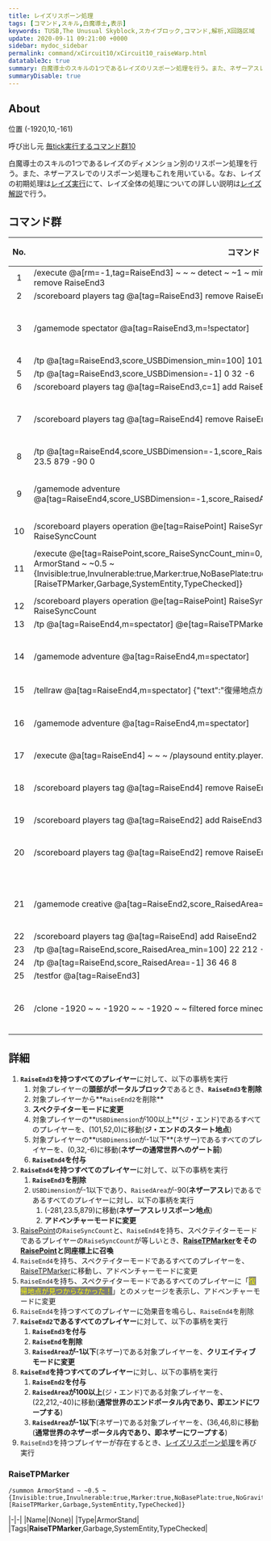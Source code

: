 ```yaml
---
title: レイズリスポーン処理
tags: [コマンド,スキル,白魔導士,表示]
keywords: TUSB,The Unusual Skyblock,スカイブロック,コマンド,解析,X回路区域
update: 2020-09-11 09:21:00 +0000
sidebar: mydoc_sidebar
permalink: command/xCircuit10/xCircuit10_raiseWarp.html
datatable3c: true
summary: 白魔導士のスキルの1つであるレイズのリスポーン処理を行う。また、ネザーアスレでのリスポーン処理もこれを用いている。なお、レイズの初期処理はレイズ実行にて、レイズ全体の処理についての詳しい説明はレイズ解説で行う。
summaryDisable: true
---
```


## About

<span class="tagYellow">位置</span> (-1920,10,-161)

<span class="tagBlack">呼び出し元</span> [毎tick実行するコマンド群10]({{site.baseurl}}/command/xCircuit10/xCircuit10_command.html)

白魔導士のスキルの1つであるレイズのディメンション別のリスポーン処理を行う。また、ネザーアスレでのリスポーン処理もこれを用いている。なお、レイズの初期処理は[レイズ実行]({{site.baseurl}}/command/xCircuit10/xCircuit10_raise.html)にて、レイズ全体の処理についての詳しい説明は[レイズ解説]({{site.baseurl}}/note/note_aboutRaise.html)で行う。

## コマンド群

<div class="datatable3c-begin"></div>

|No.|コマンド|状態|
|:-:|-|-|
|1|/execute @a[rm=-1,tag=RaiseEnd3] ~ ~ ~ detect ~ ~1 ~ minecraft:portal -1 /scoreboard players tag @a[c=1] remove RaiseEnd3|
|2|/scoreboard players tag @a[tag=RaiseEnd3] remove RaiseEnd2|
|3|/gamemode spectator @a[tag=RaiseEnd3,m=!spectator]|条件付き|
|4|/tp @a[tag=RaiseEnd3,score_USBDimension_min=100] 101 52 0|
|5|/tp @a[tag=RaiseEnd3,score_USBDimension=-1] 0 32 -6|
|6|/scoreboard players tag @a[tag=RaiseEnd3,c=1] add RaiseEnd4|
|7|/scoreboard players tag @a[tag=RaiseEnd4] remove RaiseEnd3|条件付き|
|8|/tp @a[tag=RaiseEnd4,score_USBDimension=-1,score_RaisedArea_min=-90,score_RaisedArea=-90] -281 23.5 879 -90 0|
|9|/gamemode adventure @a[tag=RaiseEnd4,score_USBDimension=-1,score_RaisedArea_min=-90,score_RaisedArea=-90]|条件付き|
|10|/scoreboard players operation @e[tag=RaisePoint] RaiseSyncCount -= @a[tag=RaiseEnd4,m=spectator,c=1] RaiseSyncCount|
|11|/execute @e[tag=RaisePoint,score_RaiseSyncCount_min=0,score_RaiseSyncCount=0] ~ ~ ~ /summon ArmorStand ~ ~0.5 ~ {Invisible:true,Invulnerable:true,Marker:true,NoBasePlate:true,NoGravity:true,Small:true,DisabledSlots:31,Tags:[RaiseTPMarker,Garbage,SystemEntity,TypeChecked]}|条件付き|
|12|/scoreboard players operation @e[tag=RaisePoint] RaiseSyncCount += @a[tag=RaiseEnd4,m=spectator,c=1] RaiseSyncCount|
|13|/tp @a[tag=RaiseEnd4,m=spectator] @e[tag=RaiseTPMarker,c=1]|
|14|/gamemode adventure @a[tag=RaiseEnd4,m=spectator]|条件付き|
|15|/tellraw @a[tag=RaiseEnd4,m=spectator] {"text":"復帰地点が見つからなかった！","color":"yellow"}|
|16|/gamemode adventure @a[tag=RaiseEnd4,m=spectator]|条件付き|
|17|/execute @a[tag=RaiseEnd4] ~ ~ ~ /playsound entity.player.levelup master @a[c=1] ~ ~ ~ 1 0.6 0|
|18|/scoreboard players tag @a[tag=RaiseEnd4] remove RaiseEnd4|条件付き|
|19|/scoreboard players tag @a[tag=RaiseEnd2] add RaiseEnd3|
|20|/scoreboard players tag @a[tag=RaiseEnd2] remove RaiseEnd|条件付き|
|21|/gamemode creative @a[tag=RaiseEnd2,score_RaisedArea=-1]|条件付き|
|22|/scoreboard players tag @a[tag=RaiseEnd] add RaiseEnd2|
|23|/tp @a[tag=RaiseEnd,score_RaisedArea_min=100] 22 212 -40|
|24|/tp @a[tag=RaiseEnd,score_RaisedArea=-1] 36 46 8|
|25|/testfor @a[tag=RaiseEnd3]|
|26|/clone -1920 ~ ~ -1920 ~ ~ -1920 ~ ~ filtered force minecraft:command_block 5 ###リピート|条件付き|

<div class="datatable3c-end"></div>

## 詳細

1. **`RaiseEnd3`を持つすべてのプレイヤー**に対して、以下の事柄を実行
   1. 対象プレイヤーの**頭部がポータルブロック**であるとき、**`RaiseEnd3`を削除**
   2. 対象プレイヤーから**`RaiseEnd2`を削除**
   3. **スペクテイターモードに変更**
   4. 対象プレイヤーの**`USBDimension`が100以上**(ジ・エンド)であるすべてのプレイヤーを、(101,52,0)に移動(**ジ・エンドのスタート地点**)
   5. 対象プレイヤーの**`USBDimension`が-1以下**(ネザー)であるすべてのプレイヤーを、(0,32,-6)に移動(**ネザーの通常世界へのゲート前**)
   6. **`RaiseEnd4`を付与**
2. **`RaiseEnd4`を持つすべてのプレイヤー**に対して、以下の事柄を実行
   1. **`RaiseEnd3`を削除**
   2. `USBDimension`が-1以下であり、`RaisedArea`が-90(**ネザーアスレ**)であるであるすべてのプレイヤーに対し、以下の事柄を実行
      1. (-281,23.5,879)に移動(**ネザーアスレリスポーン地点**)
      2. **アドベンチャーモードに変更**
3. [RaisePoint]({{site.baseurl}}/entity/entity_entity.html#raisepoint)の`RaiseSyncCount`と、`RaiseEnd4`を持ち、スペクテイターモードであるプレイヤーの`RaiseSyncCount`が等しいとき、**[RaiseTPMarker](#raisetpmarker)をその[RaisePoint]({{site.baseurl}}/entity/entity_entity.html#raisepoint)と同座標上に召喚**
4. `RaiseEnd4`を持ち、スペクテイターモードであるすべてのプレイヤーを、[RaiseTPMarker](#raisetpmarker)に移動し、アドベンチャーモードに変更
5. `RaiseEnd4`を持ち、スペクテイターモードであるすべてのプレイヤーに「<span style="color:yellow;background-color:gray;">復帰地点が見つからなかった！</span>」とのメッセージを表示し、アドベンチャーモードに変更
6. `RaiseEnd4`を持つすべてのプレイヤーに効果音を鳴らし、`RaiseEnd4`を削除
7. **`RaiseEnd2`であるすべてのプレイヤー**に対して、以下の事柄を実行
   1. **`RaiseEnd3`を付与**
   2. **`RaiseEnd`を削除**
   3. **`RaisedArea`が-1以下**(ネザー)である対象プレイヤーを、**クリエイティブモードに変更**
8. **`RaiseEnd`を持つすべてのプレイヤー**に対し、以下の事柄を実行
   1. **`RaiseEnd2`を付与**
   2. **`RaisedArea`が100以上**(ジ・エンド)である対象プレイヤーを、(22,212,-40)に移動(**通常世界のエンドポータル内であり、即エンドにワープする**)
   3. **`RaisedArea`が-1以下**(ネザー)である対象プレイヤーを、(36,46,8)に移動(**通常世界のネザーポータル内であり、即ネザーにワープする**)
9. `RaiseEnd3`を持つプレイヤーが存在するとき、[レイズリスポーン処理]({{site.baseurl}}/command/xCircuit10/xCircuit10_raiseWarp.html)を再び実行

### RaiseTPMarker

```mcfunction
/summon ArmorStand ~ ~0.5 ~ {Invisible:true,Invulnerable:true,Marker:true,NoBasePlate:true,NoGravity:true,Small:true,DisabledSlots:31,Tags:[RaiseTPMarker,Garbage,SystemEntity,TypeChecked]}
```

|-|-|
|Name|(None)|
|Type|ArmorStand|
|Tags|**RaiseTPMarker**,Garbage,SystemEntity,TypeChecked|
